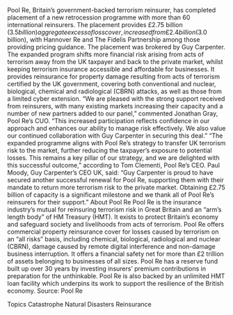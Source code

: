 Pool Re, Britain’s government-backed terrorism reinsurer, has completed placement of a new retrocession programme with more than 60 international reinsurers.
The placement provides £2.75 billion ($3.5 billion) aggregate excess of loss cover, increased from £2.4 billion ($3.0 billion), with Hannover Re and The Fidelis Partnership among those providing pricing guidance. The placement was brokered by Guy Carpenter.
The expanded program shifts more financial risk arising from acts of terrorism away from the UK taxpayer and back to the private market, whilst keeping terrorism insurance accessible and affordable for businesses. It provides reinsurance for property damage resulting from acts of terrorism certified by the UK government, covering both conventional and nuclear, biological, chemical and radiological (CBRN) attacks, as well as those from a limited cyber extension.
“We are pleased with the strong support received from reinsurers, with many existing markets increasing their capacity and a number of new partners added to our panel,” commented Jonathan Gray, Pool Re’s CUO. “This increased participation reflects confidence in our approach and enhances our ability to manage risk effectively. We also value our continued collaboration with Guy Carpenter in securing this deal.”
“The expanded programme aligns with Pool Re’s strategy to transfer UK terrorism risk to the market, further reducing the taxpayer’s exposure to potential losses. This remains a key pillar of our strategy, and we are delighted with this successful outcome,” according to Tom Clementi, Pool Re’s CEO.
Paul Moody, Guy Carpenter’s CEO UK, said: “Guy Carpenter is proud to have secured another successful renewal for Pool Re, supporting them with their mandate to return more terrorism risk to the private market. Obtaining £2.75 billion of capacity is a significant milestone and we thank all of Pool Re’s reinsurers for their support.”
About Pool Re
Pool Re is the insurance industry’s mutual for reinsuring terrorism risk in Great Britain and an “arm’s length body” of HM Treasury (HMT). It exists to protect Britain’s economy and safeguard society and livelihoods from acts of terrorism.
Pool Re offers commercial property reinsurance cover for losses caused by terrorism on an “all risks” basis, including chemical, biological, radiological and nuclear (CBRN), damage caused by remote digital interference and non-damage business interruption. It offers a financial safety net for more than £2 trillion of assets belonging to businesses of all sizes.
Pool Re has a reserve fund built up over 30 years by investing insurers’ premium contributions in preparation for the unthinkable. Pool Re is also backed by an unlimited HMT loan facility which underpins its work to support the resilience of the British economy.
Source: Pool Re

Topics
Catastrophe
Natural Disasters
Reinsurance
